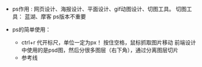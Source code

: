 - ps作用 : 网页设计、海报设计、平面设计、gif动图设计、切图工具。
  切图工具： 蓝湖、摩客
  ps版本不重要
  
  
- ps的简单使用：
  - ctrl+r 代开标尺，单位一定为px！
  按住空格，鼠标抓取图片移动 
  前端设计中使用的是psd图，然后分很多图层（右下角），通过分离图层切片
  - 参考线
